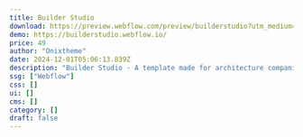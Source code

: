 ```yaml
---
title: Builder Studio
download: https://preview.webflow.com/preview/builderstudio?utm_medium=preview_link&utm_source=dashboard&utm_content=builderstudio&preview=1d430758aa9b01b12ee2e6d46767ce21&workflow=preview
demo: https://builderstudio.webflow.io/
price: 49
author: "Onixtheme"
date: 2024-12-01T05:06:13.839Z
description: "Builder Studio - A template made for architecture companies to showcase their lifelong hard works. Boost your website's conversion and build trust among your clients. It's ideal for any builder companies aiming for a strong online presence."
ssg: ["Webflow"]
css: []
ui: []
cms: []
category: []
draft: false
---
```

